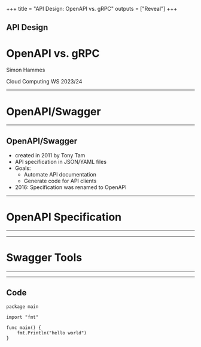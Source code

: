 +++
title = "API Design: OpenAPI vs. gRPC"
outputs = ["Reveal"]
+++

## API Design
# OpenAPI vs. gRPC

Simon Hammes

Cloud Computing WS 2023/24

---

# OpenAPI/Swagger

---

## OpenAPI/Swagger
- created in 2011 by Tony Tam
- API specification in JSON/YAML files
- Goals:
  - Automate API documentation
  - Generate code for API clients
- 2016: Specification was renamed to OpenAPI

---

# OpenAPI Specification

---

<!-- TODO -->

---

# Swagger Tools

---

<!-- TODO -->

---

## Code

```go{}
package main

import "fmt"

func main() {
    fmt.Println("hello world")
}
```
